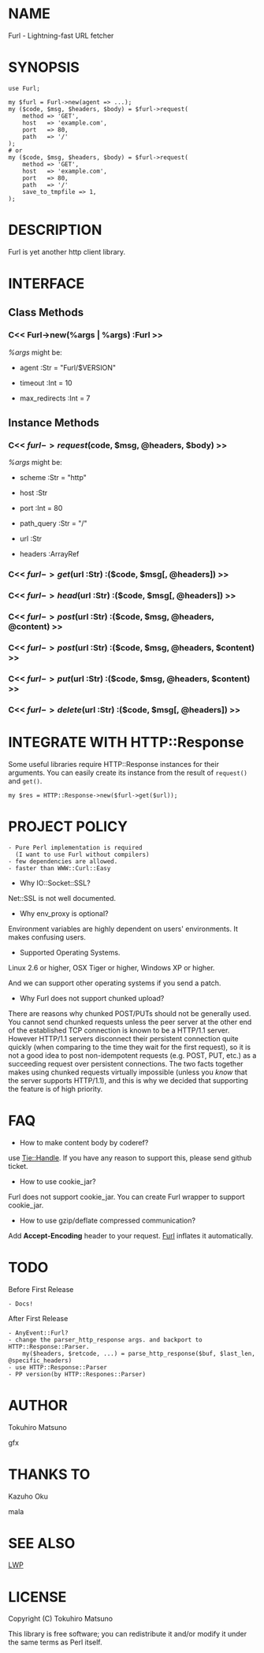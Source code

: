 # NAME

Furl - Lightning-fast URL fetcher

# SYNOPSIS

    use Furl;

    my $furl = Furl->new(agent => ...);
    my ($code, $msg, $headers, $body) = $furl->request(
        method => 'GET',
        host   => 'example.com',
        port   => 80,
        path   => '/'
    );
    # or
    my ($code, $msg, $headers, $body) = $furl->request(
        method => 'GET',
        host   => 'example.com',
        port   => 80,
        path   => '/'
        save_to_tmpfile => 1,
    );

# DESCRIPTION

Furl is yet another http client library.

# INTERFACE

## Class Methods

### C<< Furl->new(%args | \%args) :Furl >>

_%args_ might be:

- agent :Str = "Furl/$VERSION"

- timeout :Int = 10

- max_redirects :Int = 7

## Instance Methods

### C<< $furl->request(%args) :($code, $msg, \@headers, $body) >>

_%args_ might be:

- scheme :Str = "http"

- host :Str

- port :Int = 80

- path_query :Str = "/"

- url :Str

- headers :ArrayRef

### C<< $furl->get($url :Str) :($code, $msg[, \@headers]) >>

### C<< $furl->head($url :Str) :($code, $msg[, \@headers]) >>

### C<< $furl->post($url :Str) :($code, $msg, \@headers, \@content) >>

### C<< $furl->post($url :Str) :($code, $msg, \@headers, $content) >>

### C<< $furl->put($url :Str) :($code, $msg, \@headers, $content) >>

### C<< $furl->delete($url :Str) :($code, $msg[, \@headers]) >>

# INTEGRATE WITH HTTP::Response

Some useful libraries require HTTP::Response instances for their arguments.
You can easily create its instance from the result of `request()` and `get()`.

    my $res = HTTP::Response->new($furl->get($url));

# PROJECT POLICY

    - Pure Perl implementation is required
      (I want to use Furl without compilers)
    - few dependencies are allowed.
    - faster than WWW::Curl::Easy

- Why IO::Socket::SSL?

Net::SSL is not well documented.

- Why env_proxy is optional?

Environment variables are highly dependent on users' environments.
It makes confusing users.

- Supported Operating Systems.

Linux 2.6 or higher, OSX Tiger or higher, Windows XP or higher.

And we can support other operating systems if you send a patch.

- Why Furl does not support chunked upload?

There are reasons why chunked POST/PUTs should not be generally used.  You cannot send chunked requests unless the peer server at the other end of the established TCP connection is known to be a HTTP/1.1 server.  However HTTP/1.1 servers disconnect their persistent connection quite quickly (when comparing to the time they wait for the first request), so it is not a good idea to post non-idempotent requests (e.g. POST, PUT, etc.) as a succeeding request over persistent connections.  The two facts together makes using chunked requests virtually impossible (unless you _know_ that the server supports HTTP/1.1), and this is why we decided that supporting the feature is of high priority.

# FAQ

- How to make content body by coderef?

use [Tie::Handle](http://search.cpan.org/perldoc?Tie::Handle). If you have any reason to support this, please send github ticket.

- How to use cookie_jar?

Furl does not support cookie_jar. You can create Furl wrapper to support cookie_jar.

- How to use gzip/deflate compressed communication?

Add __Accept-Encoding__ header to your request. [Furl](http://search.cpan.org/perldoc?Furl) inflates it automatically.

# TODO

Before First Release

    - Docs!

After First Release

    - AnyEvent::Furl?
    - change the parser_http_response args. and backport to HTTP::Response::Parser.
        my($headers, $retcode, ...) = parse_http_response($buf, $last_len, @specific_headers)
    - use HTTP::Response::Parser
    - PP version(by HTTP::Respones::Parser)

# AUTHOR

Tokuhiro Matsuno <tokuhirom AAJKLFJEF GMAIL COM>

gfx

# THANKS TO

Kazuho Oku

mala

# SEE ALSO

[LWP](http://search.cpan.org/perldoc?LWP)

# LICENSE

Copyright (C) Tokuhiro Matsuno

This library is free software; you can redistribute it and/or modify
it under the same terms as Perl itself.